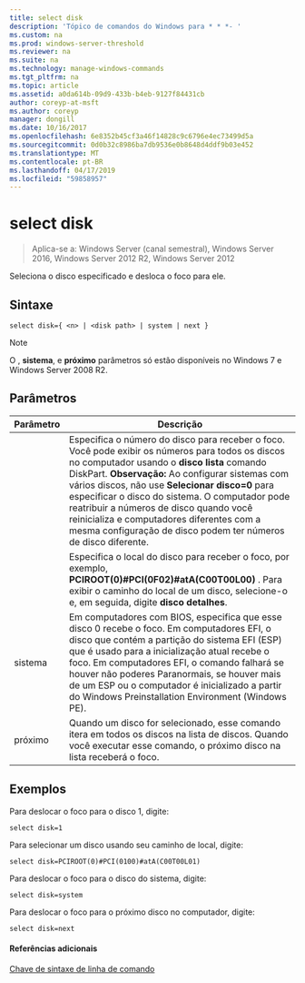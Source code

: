 ```yaml
---
title: select disk
description: 'Tópico de comandos do Windows para * * *- '
ms.custom: na
ms.prod: windows-server-threshold
ms.reviewer: na
ms.suite: na
ms.technology: manage-windows-commands
ms.tgt_pltfrm: na
ms.topic: article
ms.assetid: a0da614b-09d9-433b-b4eb-9127f84431cb
author: coreyp-at-msft
ms.author: coreyp
manager: dongill
ms.date: 10/16/2017
ms.openlocfilehash: 6e8352b45cf3a46f14828c9c6796e4ec73499d5a
ms.sourcegitcommit: 0d0b32c8986ba7db9536e0b8648d4ddf9b03e452
ms.translationtype: MT
ms.contentlocale: pt-BR
ms.lasthandoff: 04/17/2019
ms.locfileid: "59858957"
---
```

# <a name="select-disk"></a>select disk

>Aplica-se a: Windows Server (canal semestral), Windows Server 2016, Windows Server 2012 R2, Windows Server 2012

Seleciona o disco especificado e desloca o foco para ele.  
  
  
  
## <a name="syntax"></a>Sintaxe  
  
```  
select disk={ <n> | <disk path> | system | next }  
```  
  
> [!NOTE]  
> O **<disk path>**, **sistema**, e **próximo** parâmetros só estão disponíveis no Windows 7 e Windows Server 2008 R2.  
  
## <a name="parameters"></a>Parâmetros  
  
|Parâmetro|Descrição|  
|-------|--------|  
|<n>|Especifica o número do disco para receber o foco. Você pode exibir os números para todos os discos no computador usando o **disco lista** comando DiskPart. **Observação:** Ao configurar sistemas com vários discos, não use **Selecionar disco\=0** para especificar o disco do sistema. O computador pode reatribuir a números de disco quando você reinicializa e computadores diferentes com a mesma configuração de disco podem ter números de disco diferente.|  
|<disk path>|Especifica o local do disco para receber o foco, por exemplo, **PCIROOT\(0\)\#PCI\(0F02\)\#atA\(C00T00L00\)** . Para exibir o caminho do local de um disco, selecione-o e, em seguida, digite **disco detalhes**.|  
|sistema|Em computadores com BIOS, especifica que esse disco 0 recebe o foco. Em computadores EFI, o disco que contém a partição do sistema EFI \(ESP\) que é usado para a inicialização atual recebe o foco. Em computadores EFI, o comando falhará se houver não poderes Paranormais, se houver mais de um ESP ou o computador é inicializado a partir do Windows Preinstallation Environment \(Windows PE\).|  
|próximo|Quando um disco for selecionado, esse comando itera em todos os discos na lista de discos. Quando você executar esse comando, o próximo disco na lista receberá o foco.|  
  
## <a name="BKMK_examples"></a>Exemplos  
Para deslocar o foco para o disco 1, digite:  
  
```  
select disk=1  
```  
  
Para selecionar um disco usando seu caminho de local, digite:  
  
```  
select disk=PCIROOT(0)#PCI(0100)#atA(C00T00L01)  
```  
  
Para deslocar o foco para o disco do sistema, digite:  
  
```  
select disk=system  
```  
  
Para deslocar o foco para o próximo disco no computador, digite:  
  
```  
select disk=next  
```  
  
#### <a name="additional-references"></a>Referências adicionais  
[Chave de sintaxe de linha de comando](command-line-syntax-key.md)  
  

  

